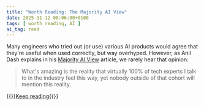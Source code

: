 ```yaml
---
title: "Worth Reading: The Majority AI View"
date: 2025-11-12 08:06:00+0100
tags: [ worth reading, AI ]
ai_tag: read
---
```

Many engineers who tried out (or use) various AI products would agree that they're useful when used correctly, but way overhyped. However, as Anil Dash explains in his [Majority AI View](https://www.anildash.com/2025/10/17/the-majority-ai-view/) article, we rarely hear that opinion:

> What's amazing is the reality that virtually 100% of tech experts I talk to in the industry feel this way, yet nobody outside of that cohort will mention this reality.

{{<jump>}}[Keep reading](https://www.anildash.com/2025/10/17/the-majority-ai-view/){{</jump>}}
